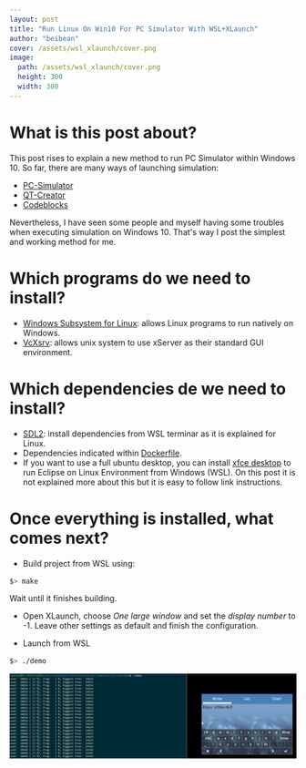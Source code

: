 ```yaml
---
layout: post
title: "Run Linux On Win10 For PC Simulator With WSL+XLaunch"
author: "beibean"
cover: /assets/wsl_xlaunch/cover.png
image:
  path: /assets/wsl_xlaunch/cover.png
  height: 300
  width: 300
---
```


# What is this post about?
This post rises to explain a new method to run PC Simulator within Windows 10. So far, there are many ways of launching simulation:

* [PC-Simulator](https://docs.littlevgl.com/#PC-simulator)
* [QT-Creator](https://blog.littlevgl.com/2019-01-03/qt-creator)
* [Codeblocks](https://github.com/littlevgl/pc_simulator_win_codeblocks)

Nevertheless, I have seen some people and myself having some troubles when executing simulation on Windows 10. That's way I post the simplest and working method for me.

# Which programs do we need to install?

* [Windows Subsystem for Linux](https://docs.microsoft.com/en-us/windows/wsl/install-win10): allows Linux programs to run natively on Windows.
* [VcXsrv](https://sourceforge.net/projects/vcxsrv): allows unix system to use xServer as their standard GUI environment.

# Which dependencies de we need to install?

* [SDL2](https://docs.littlevgl.com/#PC-simulator): install dependencies from WSL terminar as it is explained for Linux.
* Dependencies indicated within [Dockerfile](https://github.com/littlevgl/pc_simulator_sdl_eclipse/blob/master/Dockerfile).
* If you want to use a full ubuntu desktop, you can install [xfce desktop](https://github.com/QMonkey/wsl-tutorial) to run Eclipse on Linux Environment from Windows (WSL). On this post it is not explained more about this but it is easy to follow link instructions.

# Once everything is installed, what comes next?

* Build project from WSL using:

```bash
$> make
```

 Wait until it finishes building.

* Open XLaunch, choose *One large window* and set the *display number* to -1. Leave other settings as default and finish the configuration.

* Launch from WSL 

```bash
$> ./demo
```


![Enjoy the library](/assets/wsl_xlaunch/pc_sim_running.png)
